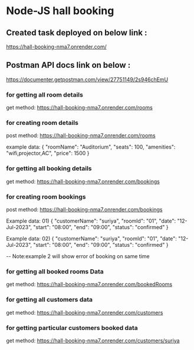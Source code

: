 # Node-JS hall booking

## Created task deployed on below link :

<a href="https://hall-booking-nma7.onrender.com/" target="_blank">https://hall-booking-nma7.onrender.com/</a>

## Postman API docs link on below :

<a href="https://documenter.getpostman.com/view/27751149/2s946chEmU" target="_blank">https://documenter.getpostman.com/view/27751149/2s946chEmU</a>

### for getting all room details

get method:
https://hall-booking-nma7.onrender.com/rooms

### for creating room details

post method:
https://hall-booking-nma7.onrender.com/rooms

example data:
{
"roomName": "Auditorium",
"seats": 100,
"amenities": "wifi,projector,AC",
"price": 1500
}

### for getting all booking details

get method:
https://hall-booking-nma7.onrender.com/bookings

### for creating room bookings

post method:
https://hall-booking-nma7.onrender.com/bookings

Example data: 01)
{
"customerName": "suriya",
"roomId": "01",
"date": "12-Jul-2023",
"start": "08:00",
"end": "09:00",
"status": "confirmed"
}

Example data: 02)
{
"customerName": "suriya",
"roomId": "01",
"date": "12-Jul-2023",
"start": "08:00",
"end": "09:00",
"status": "confirmed"
}

-- Note:example 2 will show error of booking on same time

### for getting all booked rooms Data

get method:
https://hall-booking-nma7.onrender.com/bookedRooms

### for getting all customers data

get method:
https://hall-booking-nma7.onrender.com/customers

### for getting particular customers booked data

get method:
https://hall-booking-nma7.onrender.com/customers/suriya
